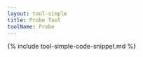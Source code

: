 ```yaml
---
layout: tool-simple
title: Probe Tool
toolName: Probe
---
```


{% include tool-simple-code-snippet.md %}
